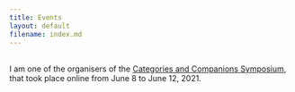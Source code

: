 ```yaml
---
title: Events
layout: default
filename: index.md
--- 
```

<br>I am one of the organisers of the <a href="http://web.science.mq.edu.au/groups/coact/seminar/CaCS2021/">Categories and Companions Symposium</a>, that took place online from June 8 to June 12, 2021.
